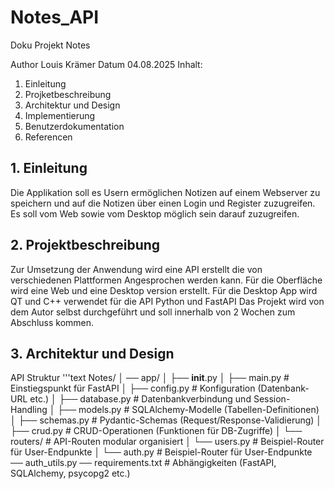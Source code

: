 # Notes_API

Doku Projekt Notes

Author 
    Louis Krämer
Datum 
    04.08.2025
Inhalt:
1.	Einleitung 
2.	Projketbeschreibung 
3.	Architektur und Design
4.	Implementierung 
5.	Benutzerdokumentation
6.	Referencen



## 1.	Einleitung 
Die Applikation soll es Usern ermöglichen Notizen auf einem Webserver zu speichern und auf die Notizen über einen Login und Register zuzugreifen. Es soll vom Web sowie vom Desktop möglich sein darauf zuzugreifen.

## 2.	Projektbeschreibung
Zur Umsetzung der Anwendung wird eine API erstellt die von verschiedenen Plattformen Angesprochen werden kann. Für die Oberfläche wird eine Web und eine Desktop version erstellt. Für die Desktop App wird QT und C++ verwendet für die API Python und FastAPI
Das Projekt wird von dem Autor selbst durchgeführt und soll innerhalb von 2 Wochen zum Abschluss kommen.

## 3.	Architektur und Design

API Struktur
'''text
Notes/
│
── app/
│   ├── __init__.py
│   ├── main.py                # Einstiegspunkt für FastAPI
│   ├── config.py              # Konfiguration (Datenbank-URL etc.)
│   ├── database.py            # Datenbankverbindung und Session-Handling
│   ├── models.py              # SQLAlchemy-Modelle (Tabellen-Definitionen)
│   ├── schemas.py             # Pydantic-Schemas (Request/Response-Validierung)
│   ├── crud.py                # CRUD-Operationen (Funktionen für DB-Zugriffe)
│   └── routers/               # API-Routen modular organisiert
│       └── users.py           # Beispiel-Router für User-Endpunkte
│       └── auth.py           # Beispiel-Router für User-Endpunkte
── auth_utils.py
── requirements.txt           # Abhängigkeiten (FastAPI, SQLAlchemy, psycopg2 etc.) 
